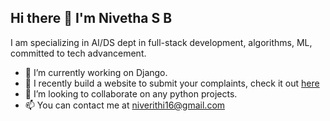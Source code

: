 ## Hi there 👋 I'm Nivetha S B

 I am specializing in AI/DS dept in full-stack development, algorithms, ML, committed to tech advancement.

- 🔭 I’m currently working on Django.
- 🌱 I recently build a website to submit your complaints, check it out [here](https://github.com/Springboard-Internship-2024/GrievancePro-Complaint-Management-System_November_2024/tree/NIVETHA-S-B)
- 👯 I’m looking to collaborate on any python projects.
- 📫 You can contact me at niverithi16@gmail.com
<!--
**niverithi/Niverithi** is a ✨ _special_ ✨ repository because its `README.md` (this file) appears on your GitHub profile.

Here are some ideas to get you started:

- 🔭 I’m currently working on ...
- 🌱 I’m currently learning ...
- 👯 I’m looking to collaborate on ...
- 🤔 I’m looking for help with ...
- 💬 Ask me about ...
- 📫 How to reach me: ...
- 😄 Pronouns: ...
- ⚡ Fun fact: ...
-->
